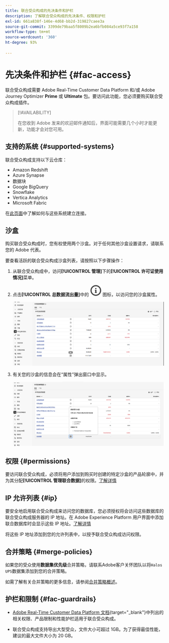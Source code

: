 ```yaml
---
title: 联合受众构成的先决条件和护栏
description: 了解联合受众构成的先决条件、权限和护栏
exl-id: 661a838f-146e-4d68-bb2d-319827caee3a
source-git-commit: 3399de79baa5f8009b2ea6bfb084a5ce93f7a158
workflow-type: tm+mt
source-wordcount: '360'
ht-degree: 93%

---
```


# 先决条件和护栏 {#fac-access}

联合受众构成需要 Adobe Real-Time Customer Data Platform 和/或 Adobe Journey Optimizer **Prime** 或 **Ultimate** 包。要访问此功能，您必须要购买联合受众构成插件。

>[!AVAILABILITY]
>
>在您收到 Adobe 发来的欢迎邮件通知后，界面可能需要几个小时才能更新，功能才会对您可用。

## 支持的系统 {#supported-systems}

联合受众构成支持以下云仓库：

* Amazon Redshift
* Azure Synapse
* 数据块
* Google BigQuery
* Snowflake
* Vertica Analytics
* Microsoft Fabric

在[此页面](../connections/connections.md)中了解如何与这些系统建立连接。

## 沙盒

购买联合受众构成时，您有权使用两个沙盒。对于任何其他沙盒设置请求，请联系您的 Adobe 代表。

要查看活跃的联合受众构成沙盒列表，请按照以下步骤操作：

1. 从联合受众构成中，访问&#x200B;**[!UICONTROL 管理]**&#x200B;下的&#x200B;**[!UICONTROL 许可证使用情况]**&#x200B;菜单。

1. 点击&#x200B;**[!UICONTROL 总数据流出量]**&#x200B;中的 ![](assets/do-not-localize/Smock_InfoOutline_18_N.svg) 图标，以访问您的沙盒属性。

   ![](assets/sandbox_1.png)

1. 有关您的沙盒的信息会在“属性”弹出窗口中显示。

   ![](assets/sandbox_2.png)

## 权限 {#permissions}

要访问联合受众构成，必须将用户添加到购买时创建的特定沙盒的产品轮廓中，并为其分配&#x200B;**[!UICONTROL 管理联合数据]**&#x200B;的权限。[了解详情](/help/governance-privacy-security/access-control.md)

## IP 允许列表 {#ip}

要安全地启用联合受众构成来访问您的数据库，您必须授权将会访问这些数据库的联合受众构成服务器的 IP 地址。在 Adobe Experience Platform 用户界面中添加联合数据库时会显示这些 IP 地址。[了解详情](../connections/connections.md)

将这些 IP 地址添加到您的允许列表中，以授予联合受众构成访问权限。

## 合并策略 {#merge-policies}

如果您的受众使用&#x200B;**数据集优先级**&#x200B;合并策略，请联系Adobe客户关怀团队以将`Halos UPS`数据集添加到您的合并策略。

如需了解有关合并策略的更多信息，请参阅[合并策略概述](https://experienceleague.adobe.com/zh-hans/docs/experience-platform/profile/merge-policies/overview)。

## 护栏和限制 {#fac-guardrails}

* [Adobe Real-Time Customer Data Platform 文档](https://experienceleague.adobe.com/zh-hans/docs/experience-platform/profile/guardrails){target="_blank"}中列出的相关权限、产品限制和性能护栏适用于联合受众构成。

* 联合受众构成支持导出大型受众，文件大小可超过 1GB。为了获得最佳性能，建议的最大文件大小为 20 GB。
